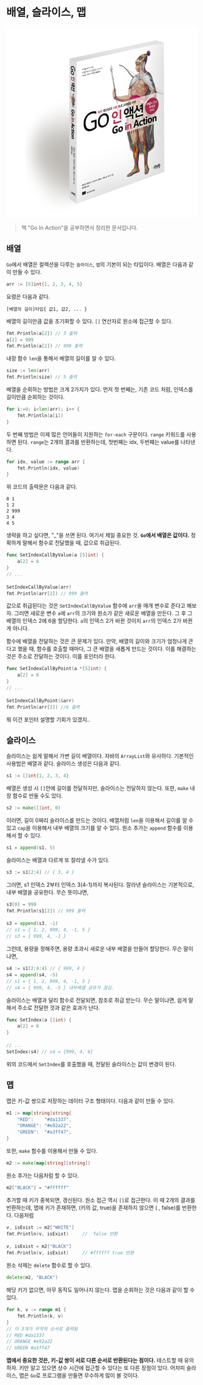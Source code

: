 # 배열, 슬라이스, 맵

![대표사진](../logo.png)

> 책 "Go In Action"을 공부하면서 정리한 문서입니다.


## 배열

`Go`에서 배열은 컬렉션을 다루는 `슬라이스`, `맵`의 기본이 되는 타입이다. 배열은 다음과 같이 만들 수 있다.

```go
arr := [5]int{1, 2, 3, 4, 5}
```

요령은 다음과 같다.

```
[배열의 길이]타입{ 값1, 값2, ... }
```

배열의 길이만큼 값을 초기화할 수 있다. `[]` 연산자로 원소에 접근할 수 있다.

```go
fmt.Println(a[2]) // 3 출력
a[2] = 999
fmt.Println(a[2]) // 999 출력
```

내장 함수 `len`을 통해서 배열의 길이를 알 수 있다.

```go
size := len(arr)
fmt.Println(size) // 5 출력
```

배열을 순회하는 방법은 크게 2가지가 있다. 먼저 첫 번째는, 기존 코드 처럼, 인덱스를 길이만큼 순회하는 것이다.

```go
for i:=0; i<len(arr); i++ {
    fmt.Println(a[i])
}
```

두 번째 방법은 이제 많은 언어들이 지원하는 `for-each` 구문이다. `range` 키워드를 사용하면 된다. `range`는 2개의 결과를 반환하는데, 첫번째는 idx, 두번째는 value를 나타낸다.

```go
for idx, value := range arr {
    fmt.Println(idx, value)
}
```

위 코드의 출력문은 다음과 같다.

```
0 1
1 2
2 999
3 4
4 5
```

생략을 하고 싶다면, "_"을 쓰면 된다. 여기서 제일 중요한 것. **`Go`에서 배열은 값이다.** 정확하게 말해서 함수로 전달했을 때, 값으로 취급된다.

```go
func SetIndexCallByValue(a [5]int) {
	a[2] = 6
}
// ...

SetIndexCallByValue(arr)
fmt.Println(arr[2]) // 999 출력
```

값으로 취급된다는 것은 `SetIndexCallByValue` 함수에 `arr`을 매개 변수로 준다고 해보자. 그러면 새로운 변수 `a`에 `arr`의 크기와 원소가 같은 새로운 배열을 만든다. 그 후 그 배열의 인덱스 2에 6을 할당한다. `a`의 인덱스 2가 바뀐 것이지 `arr`의 인덱스 2가 바뀐게 아니다.

함수에 배열을 전달하는 것은 큰 문제가 있다. 만약, 배열의 길이와 크기가 엄청나게 큰다고 했을 때, 함수를 호출할 때마다, 그 큰 배열을 새롭게 만드는 것이다. 이를 해결하는 것은 주소로 전달하는 것이다. 이를 포인터라 한다.

```go
func SetIndexCallByPoint(a *[5]int) {
	a[2] = 6
}
// ...

SetIndexCallByPoint(&arr)
fmt.Println(arr[2]) //6 출력
```

뭐 이건 포인터 설명할 기회가 있겠지..


## 슬라이스

슬라이스는 쉽게 말해서 가변 길이 배열이다. 자바의 `ArrayList`와 유사하다. 기본적인 사용법은 배열과 같다. 슬라이스 생성은 다음과 같다.

```go
s1 := []int{1, 2, 3, 4}
```

배열은 생성 시 `[]`안에 길이를 전달하지만, 슬라이스는 전달하지 않는다. 또한, `make` 내장 함수로 만들 수도 있다.


```go
s2 := make([]int, 0)
```

이러면, 길이 0짜리 슬라이스를 만드는 것이다. 배열처럼 `len`을 이용해서 길이를 알 수 있고 `cap`을 이용해서 내부 배열의 크기를 알 수 있다. 원소 추가는 `append` 함수를 이용해서 할 수 있다.

```go
s1 = append(s1, 5)
```

슬라이스는 배열과 다르게 또 잘라낼 수가 있다.

```go
s3 := s1[2:4] // { 3, 4 }
```

그러면, s1 인덱스 2부터 인덱스 3(4-1)까지 복사된다. 잘라낸 슬라이스는 기본적으로, 내부 배열을 공유한다. 무슨 뜻이냐면,

```go
s3[0] = 999
fmt.Println(s1[2]) // 999 출력

s3 = append(s3, -1) 
// s1 = { 1, 2, 999, 4, -1, 5 }
// s3 = { 999, 4, -1 }
```

그런데, 용량을 정해주면, 용량 초과시 새로운 내부 배열을 만들어 할당한다. 무슨 말이냐면,

```go
s4 := s1[2:4:4] // { 999, 4 } 
s4 = append(s4, -5)
// s1 = { 1, 2, 999, 4, -1, 5 }
// s4 = { 999, 4, -5 } 내부배열 공유가 끊김.
```

슬라이스는 배열과 달리 함수로 전달되면, 참조로 취급 받는다. 무슨 말이냐면, 쉽게 말해서 주소로 전달한 것과 같은 효과가 난다.

```go
func SetIndex(a []int) {
	a[2] = 6
}

// ...
SetIndex(s4) // s4 = {999, 4, 6}
```

위의 코드에서 `SetIndex`를 호출했을 때, 전달된 슬라이스는 값이 변경이 된다. 


## 맵

맵은 키-값 쌍으로 저장하는 데이터 구조 형태이다. 다음과 같이 만들 수 있다.

```go
m1 := map[string]string{
    "RED":    "#da1337",
    "ORANGE": "#e92a22",
    "GREEN":  "#a3ff47",
}
```

또한, `make` 함수를 이용해서 만들 수 있다.

```go
m2 := make(map[string][string])
```

원소 추가는 다음처럼 할 수 있다.

```go
m2["BLACK"] = "#ffffff"
```

추가할 때 키가 중복되면, 갱신된다. 원소 접근 역시 `[]`로 접근한다. 이 때 2개의 결과를 반환하는데, 맵에 키가 존재하면, (키의 값, true)을 존재하지 않으면 ( , false)를 반환한다. 다음처럼

```go
v, isExist := m2["WHITE"]
fmt.Println(v, isExist)     //  false 반환

v, isExist = m2["BLACK"]
fmt.Println(v, isExist)     // #ffffff true 반환
```

원소 삭제는 `delete` 함수로 할 수 있다.

```go
delete(m2, "BLACK")
```

해당 키가 없으면, 아무 동작도 일어나지 않는다. 맵을 순회하는 것은 다음과 같이 할 수 있다.

```go
for k, v := range m1 {
    fmt.Println(k, v)
}
// 이 3개가 무작위 순서로 출력됨
// RED #da1337
// ORANGE #e92a22
// GREEN #a3ff47
```

**맵에서 중요한 것은, 키-값 쌍이 서로 다른 순서로 반환된다는 점이다.** 테스트할 때 유의하자. 키만 알고 있으면 상수 시간에 접근할 수 있다는 또 다른 장점이 있다. 어차피 슬라이스, 맵은 `Go`로 프로그램을 만들면 무수하게 많이 볼 것이다.